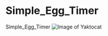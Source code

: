 # Simple_Egg_Timer
Simple_Egg_Timer
![Image of Yaktocat](https://1.bp.blogspot.com/-9nwnDjFKEAA/XYS_zPorkMI/AAAAAAAABrY/amN1W5g1vcgXDED9vUXjxUSZjm9VjLvcACPcBGAYYCw/s320/Screenshot_2019-09-20-17-32-07-032_com.lenovo.egg_timer.png
)

